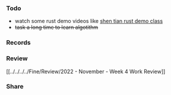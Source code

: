 
### Todo
- watch some rust demo videos like [shen tian rust demo class](https://www.bilibili.com/video/BV1h64y197G3/?spm_id_from=333.999.0.0&vd_source=5523c0780f6f8cbee236d42fbf45240f)
- ~~task a long time to learn algotithm~~


### Records



### Review
[[../../../../Fine/Review/2022 - November - Week 4 Work Review]]



### Share

